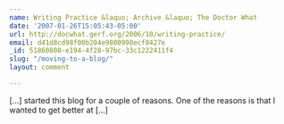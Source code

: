 ```yaml
---
name: Writing Practice &laquo; Archive &laquo; The Doctor What
date: '2007-01-26T15:05:43-05:00'
url: http://docwhat.gerf.org/2006/10/writing-practice/
email: d41d8cd98f00b204e9800998ecf8427e
_id: 51860808-e194-4f28-97bc-33c1222411f4
slug: "/moving-to-a-blog/"
layout: comment

---
```


[...] started this blog for a couple of reasons. One of the reasons is that I wanted to get better at [...]
